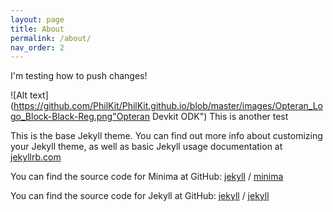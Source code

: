 ```yaml
---
layout: page
title: About
permalink: /about/
nav_order: 2
---
```

I'm testing how to push changes!

![Alt text](https://github.com/PhilKit/PhilKit.github.io/blob/master/images/Opteran_Logo_Block-Black-Reg.png"Opteran Devkit ODK")
This is another test

This is the base Jekyll theme. You can find out more info about customizing your Jekyll theme, as well as basic Jekyll usage documentation at [jekyllrb.com](https://jekyllrb.com/)

You can find the source code for Minima at GitHub:
[jekyll][jekyll-organization] /
[minima](https://github.com/jekyll/minima)

You can find the source code for Jekyll at GitHub:
[jekyll][jekyll-organization] /
[jekyll](https://github.com/jekyll/jekyll)


[jekyll-organization]: https://github.com/jekyll
